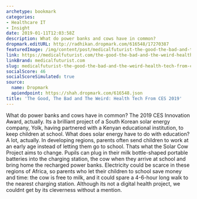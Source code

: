 ```yaml
---
archetype: bookmark
categories:
- Healthcare IT
- Insight
date: 2019-01-11T12:03:58Z
description: What do power banks and cows have in common?
dropmark.editURL: http://radhikan.dropmark.com/616548/17270387
featuredImage: /img/content/post/medicalfuturist-the-good-the-bad-and-the-weird-health-tech-from-ces-2019.JPG
link: https://medicalfuturist.com/the-good-the-bad-and-the-weird-health-tech-from-ces-2019
linkBrand: medicalfuturist.com
slug: medicalfuturist-the-good-the-bad-and-the-weird-health-tech-from-ces-2019
socialScore: 46
socialScoreSimulated: true
source:
  name: Dropmark
  apiendpoint: https://shah.dropmark.com/616548.json
title: 'The Good, The Bad and The Weird: Health Tech From CES 2019'
---
```

What do power banks and cows have in common? The 2019 CES Innovation Award, actually. Its a brilliant project of a South Korean solar energy company, Yolk, having partnered with a Kenyan educational institution, to keep children at school. What does solar energy have to do with education? A lot, actually. In developing regions, parents often send children to work at an early age instead of letting them go to school. Thats what the Solar Cow Project aims to change. Pupils can plug in their milk bottle-shaped portable batteries into the charging station, the cow when they arrive at school and bring home the recharged power banks. Electricity could be scarce in these regions of Africa, so parents who let their children to school save money and time: the cow is free to milk, and it could spare a 4-6-hour long walk to the nearest charging station. Although its not a digital health project, we couldnt get by its cleverness without a mention.

